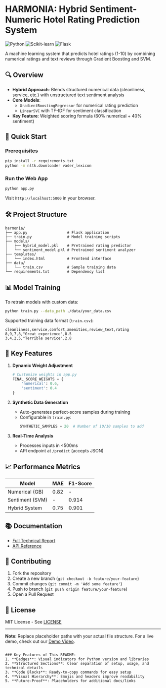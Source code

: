 # HARMONIA: Hybrid Sentiment-Numeric Hotel Rating Prediction System

![Python](https://img.shields.io/badge/Python-3.8%2B-blue)
![Scikit-learn](https://img.shields.io/badge/Scikit--learn-1.0%2B-orange)
![Flask](https://img.shields.io/badge/Flask-2.0%2B-lightgrey)

A machine learning system that predicts hotel ratings (1-10) by combining numerical ratings and text reviews through Gradient Boosting and SVM.

## 🔍 Overview
- **Hybrid Approach**: Blends structured numerical data (cleanliness, service, etc.) with unstructured text sentiment analysis
- **Core Models**: 
  - `GradientBoostingRegressor` for numerical rating prediction
  - `LinearSVC` with TF-IDF for sentiment classification
- **Key Feature**: Weighted scoring formula (60% numerical + 40% sentiment)

## 🚀 Quick Start

### Prerequisites
```bash
pip install -r requirements.txt
python -m nltk.downloader vader_lexicon
```

### Run the Web App
```bash
python app.py
```
Visit `http://localhost:5000` in your browser.

## 🛠️ Project Structure
```
harmonia/
├── app.py                  # Flask application
├── train.py                # Model training scripts
├── models/
│   ├── hybrid_model.pkl    # Pretrained rating predictor
│   └── sentiment_model.pkl # Pretrained sentiment analyzer
├── templates/
│   └── index.html          # Frontend interface
├── data/
│   └── train.csv           # Sample training data
└── requirements.txt        # Dependency list
```

## 📊 Model Training
To retrain models with custom data:
```bash
python train.py --data_path ./data/your_data.csv
```

Supported training data format (`train.csv`):
```csv
cleanliness,service,comfort,amenities,review_text,rating
8,9,7,8,"Great experience",8.5
3,4,2,5,"Terrible service",2.8
```

## 🌟 Key Features
1. **Dynamic Weight Adjustment**
   ```python
   # Customize weights in app.py
   FINAL_SCORE_WEIGHTS = {
       'numerical': 0.6, 
       'sentiment': 0.4
   }
   ```

2. **Synthetic Data Generation**
   - Auto-generates perfect-score samples during training
   - Configurable in `train.py`:
     ```python
     SYNTHETIC_SAMPLES = 20  # Number of 10/10 samples to add
     ```

3. **Real-Time Analysis**
   - Processes inputs in <500ms
   - API endpoint at `/predict` (accepts JSON)

## 📈 Performance Metrics
| Model | MAE | F1-Score |
|-------|-----|----------|
| Numerical (GB) | 0.82 | - |
| Sentiment (SVM) | - | 0.914 |
| Hybrid System | 0.75 | 0.901 |

## 📚 Documentation
- [Full Technical Report](docs/report.pdf)
- [API Reference](docs/API.md)

## 🤝 Contributing
1. Fork the repository
2. Create a new branch (`git checkout -b feature/your-feature`)
3. Commit changes (`git commit -m 'Add some feature'`)
4. Push to branch (`git push origin feature/your-feature`)
5. Open a Pull Request

## 📜 License
MIT License - See [LICENSE](LICENSE)

---
**Note**: Replace placeholder paths with your actual file structure. For a live demo, check out our [Demo Video](https://example.com/demo).
```

### Key Features of This README:
1. **Badges**: Visual indicators for Python version and libraries
2. **Structured Sections**: Clear separation of setup, usage, and technical details
3. **Code Blocks**: Ready-to-copy commands for easy setup
4. **Visual Hierarchy**: Emojis and headers improve readability
5. **Future-Proof**: Placeholders for additional docs/links
